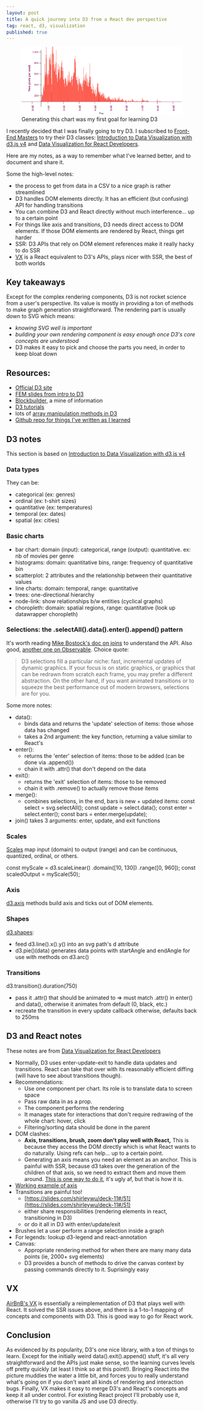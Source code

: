 ```yaml
---
layout: post
title: A quick journey into D3 from a React dev perspective
tag: react, d3, visualization
published: true
---
```


<figure class="content-image">
	<img src="../images/d3.png" alt="A bar chart representing stats about a site" />
	<figcaption>Generating this chart was my first goal for learning D3</figcaption>
</figure>

I recently decided that I was finally going to try D3. I subscribed to [Front-End Masters](https://www.frontendmasters.com/) to try their D3 classes: [Introduction to Data Visualization with d3.js v4](https://frontendmasters.com/courses/d3-v4/) and [Data Visualization for React Developers](https://frontendmasters.com/courses/d3-js-react/).

Here are my notes, as a way to remember what I've learned better, and to document and share it.

Some the high-level notes:
- the process to get from data in a CSV to a nice graph is rather streamlined
- D3 handles DOM elements directly. It has an efficient (but confusing) API for handling transitions
- You can combine D3 and React directly without much interference... up to a certain point
- For things like axis and transitions, D3 needs direct access to DOM elements. If those DOM elements are rendered by React, things get harder
- SSR: D3 APIs that rely on DOM element references make it really hacky to do SSR 
- [VX](https://vx-demo.now.sh/) is a React equivalent to D3's APIs, plays nicer with SSR, the best of both worlds

## Key takeaways
Except for the complex rendering components, D3 is not rocket science from a user's perspective. Its value is mostly in providing a ton of methods to make graph generation straightforward. The rendering part is usually down to SVG which means:
- *knowing SVG well is important*
- *building your own rendering component is easy enough once D3's core concepts are understood*
- D3 makes it easy to pick and choose the parts you need, in order to keep bloat down

## Resources:
- [Official D3 site](https://d3js.org/)
- [FEM slides from intro to D3](https://slides.com/shirleywu/fm-d3intro)
- [Blockbuilder](https://blockbuilder.org), a mine of information
- [D3 tutorials](https://www.dashingd3js.com/table-of-contents)
- lots of [array manipulation methods in D3](https://github.com/d3/d3/blob/master/API.md)
- [Github repo for things I've written as I learned](https://github.com/mikaelgramont/react-d3)

## D3 notes
This section is based on [Introduction to Data Visualization with d3.js v4](https://frontendmasters.com/courses/d3-v4/)

### Data types
They can be:
- categorical (ex: genres)
- ordinal (ex: t-shirt sizes)
- quantitative (ex: temperatures)
- temporal (ex: dates)
- spatial (ex: cities)

### Basic charts
- bar chart: domain (input): categorical, range (output): quantitative. ex: nb of movies per genre
- histograms: domain: quantitative bins, range: frequency of quantitative bin
- scatterplot: 2 attributes and the relationship between their quantitative values
- line charts: domain: temporal, range: quantitative
- trees: one-directional hierarchy
- node-link: show relationships b/w entities (cyclical graphs)
- choropleth: domain: spatial regions, range: quantitative (look up datawrapper choropleth)


### Selections: the .selectAll().data().enter().append() pattern
It's worth reading [Mike Bostock's doc on joins](https://bost.ocks.org/mike/join/) to understand the API.
Also good, [another one on Observable](https://observablehq.com/@d3/learn-d3-joins?collection=@d3/learn-d3). Choice quote:

> D3 selections fill a particular niche: fast, incremental updates of dynamic graphics. If your focus is on static graphics, or graphics that can be redrawn from scratch each frame, you may prefer a different abstraction. On the other hand, if you want animated transitions or to squeeze the best performance out of modern browsers, selections are for you.

Some more notes:
- data():
    - binds data and returns the 'update' selection of items: those whose data has changed
	- takes a 2nd argument: the key function, returning a value similar to React's
- enter():
	- returns the 'enter' selection of items: those to be added (can be done via .append())
	- chain it with .attr() that don't depend on the data
- exit():
	- returns the 'exit' selection of items: those to be removed
	- chain it with .remove() to actually remove those items
- merge():
	- combines selections, in the end, bars is new + updated items:
		const select = svg.selectAll();
		const update = select.data();
		const enter = select.enter();
		const bars = enter.merge(update);
- join() takes 3 arguments: enter, update, and exit functions

### Scales
[Scales](https://github.com/d3/d3-scale) map input (domain) to output (range) and can be continuous, quantized, ordinal, or others.

const myScale = d3.scaleLinear()
    .domain([10, 130])
    .range([0, 960]);
const scaledOutput = myScale(50);
	

### Axis
[d3.axis](https://github.com/d3/d3-axis) methods build axis and ticks out of DOM elements.

### Shapes
[d3.shapes](https://github.com/d3/d3-shapes):
- feed d3.line().x().y() into an svg path's d attribute
- d3.pie()(data) generates data points with startAngle and endAngle for use with methods on d3.arc()

### Transitions

d3.transition().duration(750)

- pass it .attr() that should be animated to => must match .attr() in enter() and data(), otherwise it animates from default (0, black, etc.)
- recreate the transition in every update callback otherwise, defaults back to 250ms

## D3 and React notes
These notes are from [Data Visualization for React Developers](https://frontendmasters.com/courses/d3-js-react/)

- Normally, D3 uses enter-update-exit to handle data updates and transitions. React can take that over with its reasonably efficient diffing (will have to see about transitions though).
- Recommendations: 
    - Use one component per chart. Its role is to translate data to screen space
    - Pass raw data in as a prop.
    - The component performs the rendering
    - It manages state for interactions that don't require redrawing of the whole chart: hover, click
    - Filtering/sorting data should be done in the parent
- DOM clashes:
    - **Axis, transitions, brush, zoom don't play well with React,** This is because they access the DOM directly which is what React wants to do naturally. Using refs can help... up to a certain point.
    - Generating an axis means you need an element as an anchor. This is painful with SSR, because d3 takes over the generation of the children of that axis, so we need to extract them and move them around. [This is one way to do it](https://medium.com/better-programming/react-and-d3-axis-e8952d8d31e6#b7c2), it's ugly af, but that is how it is.
- [Working example of axis](https://codesandbox.io/s/kop49w9r2v?module=/src/visualizations/Chart.js&file=/src/visualizations/Chart.js)
- Transitions are painful too!
	- [https://slides.com/shirleywu/deck-11#/51](https://slides.com/shirleywu/deck-11#/51)
	- either share responsibilities (rendering elements in react, transitioning in D3)
	- or do it all in D3 with enter/update/exit
- Brushes let a user perform a range selection inside a graph
- For legends: lookup d3-legend and react-annotation
- Canvas:
    - Appropriate rendering method for when there are many many data points (ie, 2000+ svg elements)
 	- D3 provides a bunch of methods to drive the canvas context by passing commands directly to it. Suprisingly easy

## VX
[AirBnB's VX](https://vx-demo.now.sh/) is essentially a reimplementation of D3 that plays well with React.
It solved the SSR issues above, and there is a 1-to-1 mapping of concepts and components with D3.
This is good way to go for React work.

## Conclusion
As evidenced by its popularity, D3's one nice library, with a ton of things to learn. Except for the initially weird data().exit().append() stuff, it's all very straightforward and the APIs just make sense, so the learning curves levels off pretty quickly (at least I think so at this point!).
Bringing React into the picture muddies the water a little bit, and forces you to really understand what's going on if you don't want all kinds of rendering and interaction bugs.
Finally, VX makes it easy to merge D3's and React's concepts and keep it all under control. For existing React project I'll probably use it, otherwise I'll try to go vanilla JS and use D3 directly. 